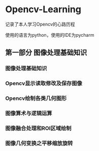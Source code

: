 # Opencv-Learning
记录了本人学习Opencv的心路历程

使用的语言为python，使用的IDE为pycharm

## 第一部分 图像处理基础知识
### 图像处理基础知识
### Opencv显示读取修改及保存图像
### Opencv绘制各类几何图形
### 图像算术与逻辑运算
### 图像融合处理和ROI区域绘制
### 图像几何变换之平移缩放旋转
